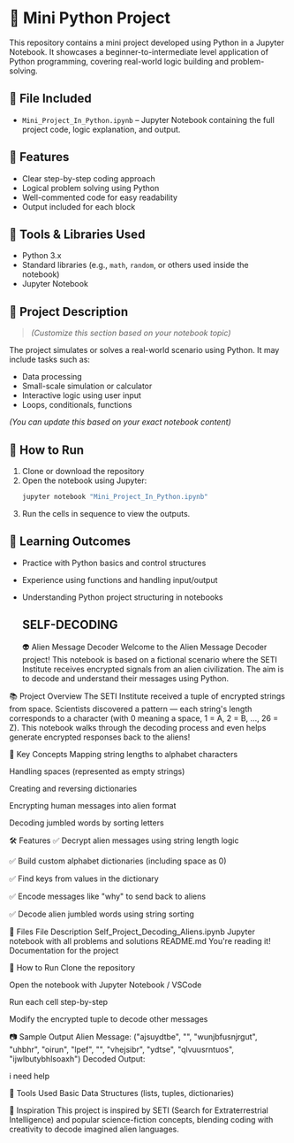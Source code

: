 # 🐍 Mini Python Project

This repository contains a mini project developed using Python in a Jupyter Notebook. It showcases a beginner-to-intermediate level application of Python programming, covering real-world logic building and problem-solving.

## 📁 File Included

- `Mini_Project_In_Python.ipynb` – Jupyter Notebook containing the full project code, logic explanation, and output.

## 🚀 Features

- Clear step-by-step coding approach
- Logical problem solving using Python
- Well-commented code for easy readability
- Output included for each block

## 🧰 Tools & Libraries Used

- Python 3.x
- Standard libraries (e.g., `math`, `random`, or others used inside the notebook)
- Jupyter Notebook

## 📌 Project Description

> *(Customize this section based on your notebook topic)*

The project simulates or solves a real-world scenario using Python. It may include tasks such as:

- Data processing
- Small-scale simulation or calculator
- Interactive logic using user input
- Loops, conditionals, functions

*(You can update this based on your exact notebook content)*

## 🧪 How to Run

1. Clone or download the repository
2. Open the notebook using Jupyter:
   ```bash
   jupyter notebook "Mini_Project_In_Python.ipynb"
3. Run the cells in sequence to view the outputs.

## 🧠 Learning Outcomes
- Practice with Python basics and control structures
- Experience using functions and handling input/output
- Understanding Python project structuring in notebooks

  ## SELF-DECODING
  👽 Alien Message Decoder
Welcome to the Alien Message Decoder project! This notebook is based on a fictional scenario where the SETI Institute receives encrypted signals from an alien civilization. The aim is to decode and understand their messages using Python.

📚 Project Overview
The SETI Institute received a tuple of encrypted strings from space. Scientists discovered a pattern — each string's length corresponds to a character (with 0 meaning a space, 1 = A, 2 = B, ..., 26 = Z). This notebook walks through the decoding process and even helps generate encrypted responses back to the aliens!

🧠 Key Concepts
Mapping string lengths to alphabet characters

Handling spaces (represented as empty strings)

Creating and reversing dictionaries

Encrypting human messages into alien format

Decoding jumbled words by sorting letters

🛠️ Features
✅ Decrypt alien messages using string length logic

✅ Build custom alphabet dictionaries (including space as 0)

✅ Find keys from values in the dictionary

✅ Encode messages like "why" to send back to aliens

✅ Decode alien jumbled words using string sorting

📁 Files
File	Description
Self_Project_Decoding_Aliens.ipynb	Jupyter notebook with all problems and solutions
README.md	You're reading it! Documentation for the project

🚀 How to Run
Clone the repository

Open the notebook with Jupyter Notebook / VSCode

Run each cell step-by-step

Modify the encrypted tuple to decode other messages



📷 Sample Output
Alien Message:
("ajsuydtbe", "", "wunjbfusnjrgut", "uhbhr", "oirun", "lpef", "", "vhejsibr", "ydtse", "qlvuusrntuos", "ijwlbutybhlsoaxh")
Decoded Output:

i need help

🤖 Tools Used
Basic Data Structures (lists, tuples, dictionaries)

🌌 Inspiration
This project is inspired by SETI (Search for Extraterrestrial Intelligence) and popular science-fiction concepts, blending coding with creativity to decode imagined alien languages.
